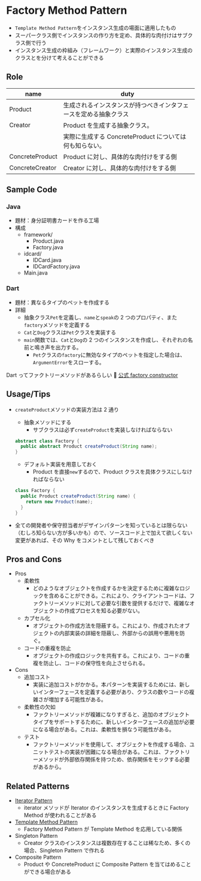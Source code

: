 # Factory Method Pattern

- `Template Method Pattern`をインスタンス生成の場面に適用したもの
- スーパークラス側でインスタンスの作り方を定め、具体的な肉付けはサブクラス側で行う
- インスタンス生成の枠組み（フレームワーク）と実際のインスタンス生成のクラスとを分けて考えることができる

## Role

| name            | duty                                                             |
| --------------- | ---------------------------------------------------------------- |
| Product         | 生成されるインスタンスが持つべきインタフェースを定める抽象クラス |
| Creator         | Product を生成する抽象クラス。                                   |
|                 | 実際に生成する ConcreteProduct については何も知らない。          |
| ConcreteProduct | Product に対し、具体的な肉付けをする側                           |
| ConcreteCreator | Creator に対し、具体的な肉付けをする側                           |

## Sample Code

### Java

- 題材：身分証明書カードを作る工場
- 構成
  - framework/
    - Product.java
    - Factory.java
  - idcard/
    - IDCard.java
    - IDCardFactory.java
  - Main.java

### Dart

- 題材：異なるタイプのペットを作成する
- 詳細
  - 抽象クラス`Pet`を定義し、`name`と`speak`の 2 つのプロパティ、また`factory`メソッドを定義する
  - `Cat`と`Dog`クラスは`Pet`クラスを実装する
  - `main`関数では、`Cat`と`Dog`の 2 つのインスタンスを作成し、それぞれの名前と鳴き声を出力する。
    - `Pet`クラスの`factory`に無効なタイプのペットを指定した場合は、`ArgumentError`をスローする。

Dart ってファクトリーメソッドがあるらしい 👀
[公式 factory constructor](https://dart.dev/guides/language/language-tour#factory-constructors:~:text=using%20constructors.-,Factory%20constructors,-Use%20the%20factory)

## Usage/Tips

- `createProduct`メソッドの実装方法は 2 通り

  - 抽象メソッドにする
    - サブクラスは必ず`createProduct`を実装しなければならない

  ```java
  abstract class Factory {
    public abstract Product createProduct(String name);
  }
  ```

  - デフォルト実装を用意しておく
    - Product を直接`new`するので、Product クラスを具体クラスにしなければならない

  ```java
  class Factory {
    public Product createProduct(String name) {
      return new Product(name);
    }
  }
  ```

- 全ての開発者や保守担当者がデザインパターンを知っているとは限らない（むしろ知らない方が多いかも）ので、ソースコード上で加えて欲しくない変更があれば、その Why をコメントとして残しておくべき

## Pros and Cons

- Pros
  - 柔軟性
    - どのようなオブジェクトを作成するかを決定するために複雑なロジックを含めることができる。これにより、クライアントコードは、ファクトリーメソッドに対して必要な引数を提供するだけで、複雑なオブジェクトの作成プロセスを知る必要がない。
  - カプセル化
    - オブジェクトの作成方法を隠蔽する。これにより、作成されたオブジェクトの内部実装の詳細を隠蔽し、外部からの誤用や悪用を防ぐ。
  - コードの重複を防止
    - オブジェクトの作成ロジックを共有する。これにより、コードの重複を防止し、コードの保守性を向上させられる。
- Cons
  - 追加コスト
    - 実装に追加コストがかかる。本パターンを実装するためには、新しいインターフェースを定義する必要があり、クラスの数やコードの複雑さが増加する可能性がある。
  - 柔軟性の欠如
    - ファクトリーメソッドが複雑になりすぎると、追加のオブジェクトタイプをサポートするために、新しいインターフェースの追加が必要になる場合がある。これは、柔軟性を損なう可能性がある。
  - テスト
    - ファクトリーメソッドを使用して、オブジェクトを作成する場合、ユニットテストの実装が困難になる場合がある。これは、ファクトリーメソッドが外部依存関係を持つため、依存関係をモックする必要があるから。

## Related Patterns

- [Iterator Pattern](../01-iterator-pattern/)
  - iterator メソッドが Iterator のインスタンスを生成するときに Factory Method が使われることがある
- [Template Method Pattern](../03-template-method-pattern/)
  - Factory Method Pattern が Template Method を応用している関係
- Singleton Pattern
  - Creator クラスのインスタンスは複数存在することは稀なため、多くの場合、Singleton Pattern で作れる
- Composite Pattern
  - Product や ConcreteProduct に Composite Pattern を当てはめることができる場合がある
